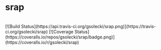 srap
====

<br/>
[![Build Status](https://api.travis-ci.org/gsolecki/srap.png)](https://travis-ci.org/gsolecki/srap)
[![Coverage Status](https://coveralls.io/repos/gsolecki/srap/badge.png)](https://coveralls.io/r/gsolecki/srap)
<br/>
